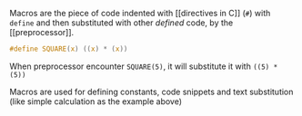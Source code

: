 Macros are the piece of code indented with [[directives in C]] (`#`) with `define` and then substituted with other *defined* code, by the [[preprocessor]].

```c
#define SQUARE(x) ((x) * (x))
```
When preprocessor encounter `SQUARE(5)`, it will substitute it with `((5) * (5))`

Macros are used for defining constants, code snippets and text substitution (like simple calculation as the example above)